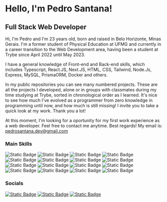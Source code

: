 Hello,  I'm Pedro Santana!
=============================================

Full Stack Web Developer
--------------------------------

Hi, I'm Pedro and I'm 23 years old, born and raised in Belo Horizonte, Minas Gerais. I'm a former student of Physical Education at UFMG and currently in a career transition to the Web Development area, having been a student at Trybe since April 2022 until May 2023.

I have a general knowledge of Front-end and Back-end skills, which includes Typescript, React.JS, Next.JS, HTML, CSS, Tailwind, Node.Js, Express, MySQL, PrismaORM, Docker and others.

In my public repositories you can see many numbered projects. These are all the projects I developed, alone or in groups with classmates during my time studying at Trybe, sorted in chronological order as I learned. It's nice to see how much I've evolved as a programmer from zero knowledge in programming until now, and how much is still missing! I invite you to take a quick look at my work. Thank you a lot!

At this moment, I'm looking for a oportunity for my first work experience as a web developer. Feel free to contact me anytime. Best regards!
My email is: pedrosantana.dev@gmail.com


### Main Skills

![Static Badge](https://img.shields.io/badge/Javascript-%23F7DF1E?style=for-the-badge&logo=javascript&labelColor=black)
![Static Badge](https://img.shields.io/badge/Typescript-%233178C6?style=for-the-badge&logo=typescript&labelColor=black)
![Static Badge](https://img.shields.io/badge/react-%2361DAFB?style=for-the-badge&logo=react&labelColor=black)
![Static Badge](https://img.shields.io/badge/next.js-white?style=for-the-badge&logo=next.js&labelColor=black)
![Static Badge](https://img.shields.io/badge/html-%23E34F26?style=for-the-badge&logo=html5&labelColor=black)
![Static Badge](https://img.shields.io/badge/css-%231572B6?style=for-the-badge&logo=css3&logoColor=%231572B6&labelColor=black)
![Static Badge](https://img.shields.io/badge/tailwind-%2306B6D4?style=for-the-badge&logo=tailwindcss&labelColor=black)
![Static Badge](https://img.shields.io/badge/node.js-%235FA04E?style=for-the-badge&logo=node.js&labelColor=black)
![Static Badge](https://img.shields.io/badge/nestjs-%23E0234E?style=for-the-badge&logo=NestJS&logoColor=%23E0234E&labelColor=black)
![Static Badge](https://img.shields.io/badge/express-%23000000?style=for-the-badge&logo=Express&labelColor=black&color=white)
![Static Badge](https://img.shields.io/badge/mysql-%234479A1?style=for-the-badge&logo=mysql&labelColor=black)
![Static Badge](https://img.shields.io/badge/postgresql-%234169E1?style=for-the-badge&logo=postgresql&logoColor=%234169E1&labelColor=black)
![Static Badge](https://img.shields.io/badge/prisma-%232D3748?style=for-the-badge&logo=prisma&logoColor=%232D3748&labelColor=black)
![Static Badge](https://img.shields.io/badge/docker-%232496ED?style=for-the-badge&logo=docker&logoColor=%232496ED&labelColor=black)
![Static Badge](https://img.shields.io/badge/figma-%23F24E1E?style=for-the-badge&logo=figma&logoColor=%23F24E1E&labelColor=black)
![Static Badge](https://img.shields.io/badge/photoshop-%2331A8FF?style=for-the-badge&logo=adobe%20photoshop&logoColor=%2331A8FF&labelColor=black)
            
### Socials
                                  
                   
<a href="http://www.instagram.com/santanap2" target="_blank" rel="noreferrer">![Static Badge](https://img.shields.io/badge/Instagram-%23E4405F?style=social&logo=instagram&logoColor=%23E4405F&labelColor=black)</a>
<a href="https://www.linkedin.com/in/pedro-santana-dev/" target="_blank" rel="noreferrer">![Static Badge](https://img.shields.io/badge/LinkedIn-%230A66C2?style=social&logo=linkedin&logoColor=%230A66C2&labelColor=black)</a>
<a href="https://pedro-santana-portfolio.netlify.app/" target="_blank" rel="noreferrer">![Static Badge](https://img.shields.io/badge/Personal%20Website-white?style=social&logo=files&labelColor=black)</a>

